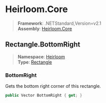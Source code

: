 # Heirloom.Core

> **Framework**: .NETStandard,Version=v2.1  
> **Assembly**: [Heirloom.Core][0]  

## Rectangle.BottomRight

> **Namespace**: [Heirloom][0]  
> **Type**: [Rectangle][1]  

### BottomRight

Gets the bottom right corner of this rectangle.

```cs
public Vector BottomRight { get; }
```

[0]: ../../../Heirloom.Core.md
[1]: ../Rectangle.md
